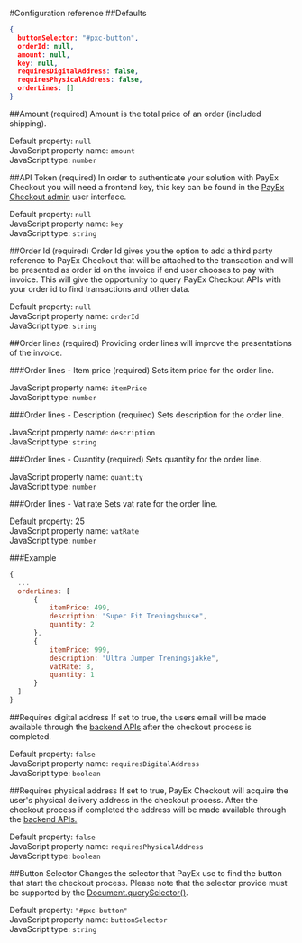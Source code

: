 #Configuration reference
##Defaults
```JSON
{
  buttonSelector: "#pxc-button",
  orderId: null,
  amount: null,
  key: null,
  requiresDigitalAddress: false,
  requiresPhysicalAddress: false,
  orderLines: []
}
```

##Amount (required)
Amount is the total price of an order (included shipping).

Default property: `null` <br/>
JavaScript property name: `amount` <br/>
JavaScript type: `number`

##API Token (required)
In order to authenticate your solution with PayEx Checkout you will need a frontend key, this key can be found in the [PayEx Checkout admin](credentials#authentication-keys) user interface.

Default property: `null` <br/>
JavaScript property name: `key` <br/>
JavaScript type: `string`

##Order Id (required)
Order Id gives you the option to add a third party reference to PayEx Checkout that will be attached to the transaction and will be presented as order id on the invoice if end user chooses to pay with invoice.
This will give the opportunity to query PayEx Checkout APIs with your order id to find transactions and other data.

Default property: `null` <br/>
JavaScript property name: `orderId` <br/>
JavaScript type: `string`

##Order lines (required)
Providing order lines will improve the presentations of the invoice.

###Order lines - Item price (required)
Sets item price for the order line.

JavaScript property name: `itemPrice` <br/>
JavaScript type: `number`

###Order lines - Description (required)
Sets description for the order line.

JavaScript property name: `description` <br/>
JavaScript type: `string`

###Order lines - Quantity (required)
Sets quantity for the order line.

JavaScript property name: `quantity` <br/>
JavaScript type: `number`

###Order lines - Vat rate
Sets vat rate for the order line.

Default property: 25 <br/>
JavaScript property name: `vatRate` <br/>
JavaScript type: `number`

###Example

```JavaScript
{
  ...
  orderLines: [
      {
          itemPrice: 499,
          description: "Super Fit Treningsbukse",
          quantity: 2
      },
      {
          itemPrice: 999,
          description: "Ultra Jumper Treningsjakke",
          vatRate: 8,
          quantity: 1
      }
  ]
}
```

##Requires digital address
If set to true, the users email will be made available through the [backend APIs](address) after the checkout process is completed.

Default property: `false` <br/>
JavaScript property name: `requiresDigitalAddress` <br/>
JavaScript type: `boolean`

##Requires physical address
If set to true, PayEx Checkout will acquire the user's physical delivery address in the checkout process. After the checkout process if completed the address will be made available through the [backend APIs.](address)

Default property: `false` <br/>
JavaScript property name: `requiresPhysicalAddress` <br/>
JavaScript type: `boolean`

##Button Selector
Changes the selector that PayEx use to find the button that start the checkout process. Please note that the selector provide must be supported by the [Document.querySelector()](https://developer.mozilla.org/en-US/docs/Web/API/Document/querySelector).

Default property: `"#pxc-button"` <br/>
JavaScript property name: `buttonSelector` <br/>
JavaScript type: `string`
